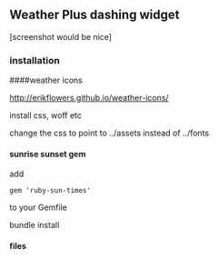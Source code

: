 ## Weather Plus dashing widget

[screenshot would be nice]

### installation

####weather icons

http://erikflowers.github.io/weather-icons/

install css, woff etc

change the css to point to ../assets instead of ../fonts

#### sunrise sunset gem

add 

    gem 'ruby-sun-times'

to your Gemfile

bundle install

#### files


